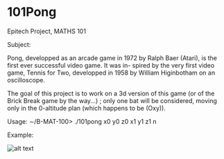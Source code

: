 # 101Pong

Epitech Project, MATHS 101

Subject:

Pong, developped as an arcade game in 1972 by Ralph Baer (Atari), is the first ever successful video game. It was in-
spired by the very first video game, Tennis for Two, developped in 1958 by William Higinbotham on an oscilloscope.

The goal of this project is to work on a 3d version of this game (or of the Brick Break game by the way...) ; only one bat
will be considered, moving only in the 0-altitude plan (which happens to be (Oxy)).

Usage:
∼/B-MAT-100> ./101pong x0 y0 z0 x1 y1 z1 n

Example:

![alt text](https://github.com/alexandre10044/101Pong/blob/master/example.png)

